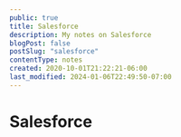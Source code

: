 ```yaml
---
public: true
title: Salesforce
description: My notes on Salesforce
blogPost: false
postSlug: "salesforce"
contentType: notes
created: 2020-10-01T21:22:21-06:00
last_modified: 2024-01-06T22:49:50-07:00
---
```


# Salesforce
